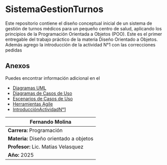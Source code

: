 # SistemaGestionTurnos

Este repositorio contiene el diseño conceptual inicial de un sistema de gestión de turnos médicos para un pequeño centro de salud, aplicando los principios de la Programación Orientada a Objetos (POO). Este es el primer entregable del trabajo práctico de la materia Diseño Orientado a Objetos.
Además agrego la introducción de la actividad N°1 con las correcciones pedidas
## Anexos

Puedes encontrar información adicional en el 
* [Diagramas UML](/Actividad-n°2/diagramas/diagramasUML.md)
* [Diagramas de Casos de Uso](/Actividad-n°2/diagramas/diagramas_de_casos_de_uso.md)
* [Escenarios de Casos de Uso](/Actividad-n°2/docs/escenarios_de_casos_de_uso.md)
* [Herramientas Agile](/Actividad-n°2/docs/herramientas_agile.md)
* [IntroducciónActividadN°1](introduccion-actividadn1.md)


| **Fernando Molina**                       |
|------------------------------------------ |
| **Carrera:** Programación                 |
| **Materia:** Diseño orientado a objetos   |
| **Profesor:**  Lic. Matias Velasquez      |
| **Año:** 2025                             |
